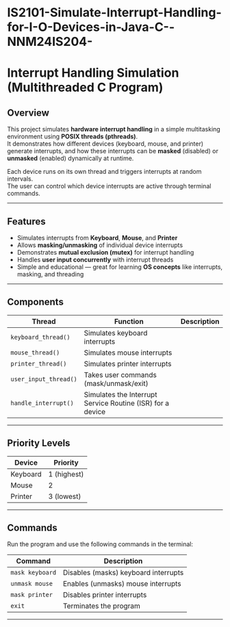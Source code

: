 # IS2101-Simulate-Interrupt-Handling-for-I-O-Devices-in-Java-C--NNM24IS204-
# Interrupt Handling Simulation (Multithreaded C Program)

## Overview
This project simulates **hardware interrupt handling** in a simple multitasking environment using **POSIX threads (pthreads)**.  
It demonstrates how different devices (keyboard, mouse, and printer) generate interrupts, and how these interrupts can be **masked** (disabled) or **unmasked** (enabled) dynamically at runtime.

Each device runs on its own thread and triggers interrupts at random intervals.  
The user can control which device interrupts are active through terminal commands.

---

## Features
- Simulates interrupts from **Keyboard**, **Mouse**, and **Printer**
- Allows **masking/unmasking** of individual device interrupts
- Demonstrates **mutual exclusion (mutex)** for interrupt handling
- Handles **user input concurrently** with interrupt threads
- Simple and educational — great for learning **OS concepts** like interrupts, masking, and threading

---

## Components

| Thread | Function | Description |
|---------|-----------|-------------|
| `keyboard_thread()` | Simulates keyboard interrupts |
| `mouse_thread()` | Simulates mouse interrupts |
| `printer_thread()` | Simulates printer interrupts |
| `user_input_thread()` | Takes user commands (mask/unmask/exit) |
| `handle_interrupt()` | Simulates the Interrupt Service Routine (ISR) for a device |

---

## Priority Levels
| Device | Priority |
|---------|-----------|
| Keyboard | 1 (highest) |
| Mouse | 2 |
| Printer | 3 (lowest) |

---

## Commands

Run the program and use the following commands in the terminal:

| Command | Description |
|----------|--------------|
| `mask keyboard` | Disables (masks) keyboard interrupts |
| `unmask mouse` | Enables (unmasks) mouse interrupts |
| `mask printer` | Disables printer interrupts |
| `exit` | Terminates the program |

---
